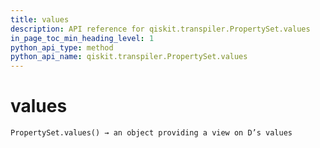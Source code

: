 ```yaml
---
title: values
description: API reference for qiskit.transpiler.PropertySet.values
in_page_toc_min_heading_level: 1
python_api_type: method
python_api_name: qiskit.transpiler.PropertySet.values
---
```


# values

<span id="qiskit.transpiler.PropertySet.values" />

`PropertySet.values() → an object providing a view on D’s values`

